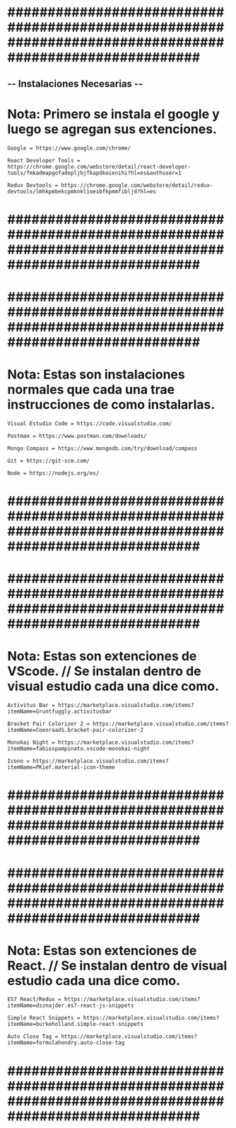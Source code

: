 # ######################################################################################################### #


## -- Instalaciones Necesarias -- ##


# Nota: Primero se instala el google y luego se agregan sus extenciones.


    Google = https://www.google.com/chrome/

    React Developer Tools = https://chrome.google.com/webstore/detail/react-developer-tools/fmkadmapgofadopljbjfkapdkoienihi?hl=es&authuser=1

    Redux Devtools = https://chrome.google.com/webstore/detail/redux-devtools/lmhkpmbekcpmknklioeibfkpmmfibljd?hl=es


# ######################################################################################################### #





# ######################################################################################################### #


# Nota: Estas son instalaciones normales que cada una trae instrucciones de como instalarlas.


    Visual Estudio Code = https://code.visualstudio.com/

    Postman = https://www.postman.com/downloads/

    Mongo Compass = https://www.mongodb.com/try/download/compass

    Git = https://git-scm.com/

    Node = https://nodejs.org/es/


# ######################################################################################################### #





# ######################################################################################################### #


# Nota: Estas son extenciones de VScode. // Se instalan dentro de visual estudio cada una dice como.


    Activitus Bar = https://marketplace.visualstudio.com/items?itemName=Gruntfuggly.activitusbar

    Bracket Pair Colorizer 2 = https://marketplace.visualstudio.com/items?itemName=CoenraadS.bracket-pair-colorizer-2

    Monokai Night = https://marketplace.visualstudio.com/items?itemName=fabiospampinato.vscode-monokai-night

    Icono = https://marketplace.visualstudio.com/items?itemName=PKief.material-icon-theme


# ######################################################################################################### #





# ######################################################################################################### #


# Nota: Estas son extenciones de React. // Se instalan dentro de visual estudio cada una dice como.


    ES7 React/Redux = https://marketplace.visualstudio.com/items?itemName=dsznajder.es7-react-js-snippets

    Simple React Snippets = https://marketplace.visualstudio.com/items?itemName=burkeholland.simple-react-snippets

    Auto Close Tag = https://marketplace.visualstudio.com/items?itemName=formulahendry.auto-close-tag


# ######################################################################################################### #
